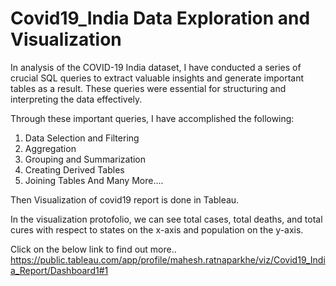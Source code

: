 # Covid19_India Data Exploration and Visualization

In analysis of the COVID-19 India dataset, I have conducted a series of crucial SQL queries to extract valuable insights and generate important tables as a result. These queries were essential for structuring and interpreting the data effectively.

Through these important queries, I have accomplished the following:
1. Data Selection and Filtering
2. Aggregation
3. Grouping and Summarization
4. Creating Derived Tables
5. Joining Tables
And Many More....

Then Visualization of covid19 report is done in Tableau.

In the visualization protofolio, we can see total cases, total deaths, and total cures with respect to states on the x-axis and population on the y-axis.

Click on the below link to find out more..
https://public.tableau.com/app/profile/mahesh.ratnaparkhe/viz/Covid19_India_Report/Dashboard1#1


